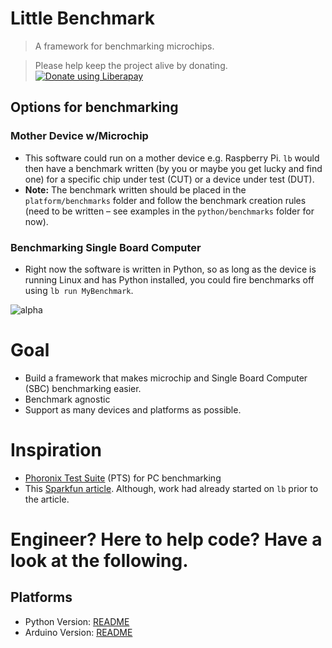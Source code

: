 # Little Benchmark
> A framework for benchmarking microchips.

> Please help keep the project alive by donating.<br/>
<a href="https://liberapay.com/robksawyer/donate"><img alt="Donate using Liberapay" src="https://liberapay.com/assets/widgets/donate.svg"></a>

## Options for benchmarking

### Mother Device w/Microchip
- This software could run on a mother device e.g. Raspberry Pi. `lb` would then have a benchmark written (by you or maybe you get lucky and find one) for a specific chip under test (CUT) or a device under test (DUT).
- **Note:** The benchmark written should be placed in the `platform/benchmarks` folder and follow the benchmark creation rules (need to be written – see examples in the `python/benchmarks` folder for now).

### Benchmarking Single Board Computer
- Right now the software is written in Python, so as long as the device is running Linux and has Python installed, you could fire benchmarks off using `lb run MyBenchmark`.

![alpha](https://s10.postimg.org/r7o2cguq1/lb_image.png)

# Goal

- Build a framework that makes microchip and Single Board Computer (SBC) benchmarking easier.
- Benchmark agnostic
- Support as many devices and platforms as possible.

# Inspiration
- [Phoronix Test Suite](http://www.phoronix-test-suite.com/) (PTS) for PC benchmarking
- This [Sparkfun article](https://learn.sparkfun.com/tutorials/single-board-computer-benchmarks). Although, work had already started on `lb` prior to the article.

# Engineer? Here to help code? Have a look at the following.

## Platforms
- Python Version: [README](python/README.md)
- Arduino Version: [README](arduino/README.md)
